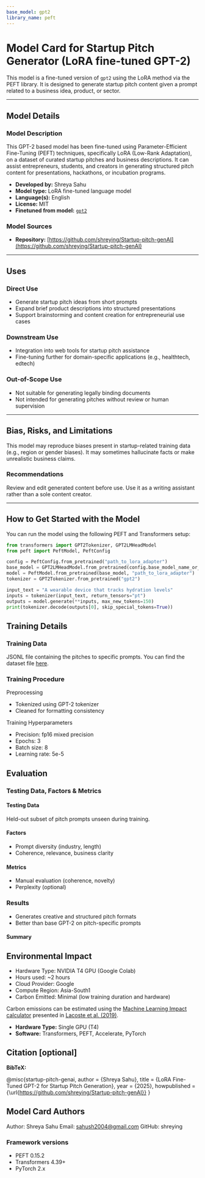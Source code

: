 ```yaml
---
base_model: gpt2
library_name: peft
---
```

# Model Card for Startup Pitch Generator (LoRA fine-tuned GPT-2)

This model is a fine-tuned version of `gpt2` using the LoRA method via the PEFT library. It is designed to generate startup pitch content given a prompt related to a business idea, product, or sector.

---

## Model Details

### Model Description

This GPT-2 based model has been fine-tuned using Parameter-Efficient Fine-Tuning (PEFT) techniques, specifically LoRA (Low-Rank Adaptation), on a dataset of curated startup pitches and business descriptions. It can assist entrepreneurs, students, and creators in generating structured pitch content for presentations, hackathons, or incubation programs.

- **Developed by:** Shreya Sahu  
- **Model type:** LoRA fine-tuned language model  
- **Language(s):** English  
- **License:** MIT  
- **Finetuned from model:** [`gpt2`](https://huggingface.co/gpt2)

### Model Sources

- **Repository:** [https://github.com/shreying/Startup-pitch-genAI](https://github.com/shreying/Startup-pitch-genAI)

---

## Uses

### Direct Use

- Generate startup pitch ideas from short prompts
- Expand brief product descriptions into structured presentations
- Support brainstorming and content creation for entrepreneurial use cases

### Downstream Use

- Integration into web tools for startup pitch assistance
- Fine-tuning further for domain-specific applications (e.g., healthtech, edtech)

### Out-of-Scope Use

- Not suitable for generating legally binding documents
- Not intended for generating pitches without review or human supervision

---

## Bias, Risks, and Limitations

This model may reproduce biases present in startup-related training data (e.g., region or gender biases). It may sometimes hallucinate facts or make unrealistic business claims.

### Recommendations

Review and edit generated content before use. Use it as a writing assistant rather than a sole content creator.

---

## How to Get Started with the Model

You can run the model using the following PEFT and Transformers setup:

```python
from transformers import GPT2Tokenizer, GPT2LMHeadModel
from peft import PeftModel, PeftConfig

config = PeftConfig.from_pretrained("path_to_lora_adapter")
base_model = GPT2LMHeadModel.from_pretrained(config.base_model_name_or_path)
model = PeftModel.from_pretrained(base_model, "path_to_lora_adapter")
tokenizer = GPT2Tokenizer.from_pretrained("gpt2")

input_text = "A wearable device that tracks hydration levels"
inputs = tokenizer(input_text, return_tensors="pt")
outputs = model.generate(**inputs, max_new_tokens=150)
print(tokenizer.decode(outputs[0], skip_special_tokens=True))
```


## Training Details

### Training Data

JSONL file containing the pitches to specific prompts.
You can find the dataset file [here](https://github.com/shreying/Startup-pitch-genAI/blob/main/startup_pitches.jsonl).



### Training Procedure

Preprocessing
- Tokenized using GPT-2 tokenizer
- Cleaned for formatting consistency

Training Hyperparameters
- Precision: fp16 mixed precision
- Epochs: 3
- Batch size: 8
- Learning rate: 5e-5


## Evaluation

<!-- This section describes the evaluation protocols and provides the results. -->

### Testing Data, Factors & Metrics

#### Testing Data

Held-out subset of pitch prompts unseen during training.

#### Factors

- Prompt diversity (industry, length)
- Coherence, relevance, business clarity

#### Metrics

- Manual evaluation (coherence, novelty)
- Perplexity (optional)


### Results

- Generates creative and structured pitch formats
- Better than base GPT-2 on pitch-specific prompts



#### Summary


## Environmental Impact

- Hardware Type: NVIDIA T4 GPU (Google Colab)
- Hours used: ~2 hours
- Cloud Provider: Google
- Compute Region: Asia-South1
- Carbon Emitted: Minimal (low training duration and hardware)

Carbon emissions can be estimated using the [Machine Learning Impact calculator](https://mlco2.github.io/impact#compute) presented in [Lacoste et al. (2019)](https://arxiv.org/abs/1910.09700).

- **Hardware Type:** Single GPU (T4)
- **Software:** Transformers, PEFT, Accelerate, PyTorch


## Citation [optional]


**BibTeX:**

@misc{startup-pitch-genai,
  author = {Shreya Sahu},
  title = {LoRA Fine-Tuned GPT-2 for Startup Pitch Generation},
  year = {2025},
  howpublished = {\url{https://github.com/shreying/Startup-pitch-genAI}}
}


## Model Card Authors 

Author: Shreya Sahu
Email: sahush2004@gmail.com
GitHub: shreying


### Framework versions

- PEFT 0.15.2
- Transformers 4.39+
- PyTorch 2.x
